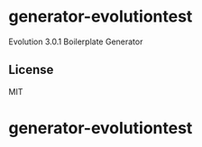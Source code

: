 # generator-evolutiontest

Evolution 3.0.1 Boilerplate Generator

## License

MIT
# generator-evolutiontest 
